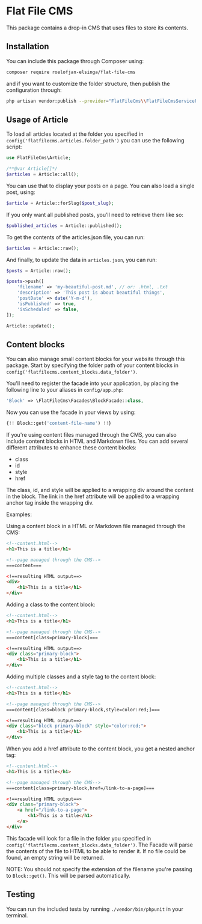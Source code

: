 # Flat File CMS

This package contains a drop-in CMS that uses files to store its contents.

## Installation

You can include this package through Composer using:

```bash
composer require roelofjan-elsinga/flat-file-cms
```

and if you want to customize the folder structure, then publish the configuration through:

```bash
php artisan vendor:publish --provider="FlatFileCms\\FlatFileCmsServiceProvider"
```

## Usage of Article

To load all articles located at the folder you specified in 
``config('flatfilecms.articles.folder_path')`` you can use the following script:

```php
use FlatFileCms\Article;

/**@var Article[]*/
$articles = Article::all();
```

You can use that to display your posts on a page. You can also load a single post, using:

```php
$article = Article::forSlug($post_slug);
```

If you only want all published posts, you'll need to retrieve them like so:

```php
$published_articles = Article::published();
```

To get the contents of the articles.json file, you can run:

```php
$articles = Article::raw();
```

And finally, to update the data in ```articles.json```, you can run:

```php
$posts = Article::raw();

$posts->push([
    'filename' => 'my-beautiful-post.md', // or: .html, .txt
    'description' => 'This post is about beautiful things',
    'postDate' => date('Y-m-d'),
    'isPublished' => true,
    'isScheduled' => false,
]);

Article::update();
```

## Content blocks

You can also manage small content blocks for your website through this package. 
Start by specifying the folder path of your content blocks in 
``config('flatfilecms.content_blocks.data_folder')``.

You'll need to register the facade into your application, by placing the following 
line to your aliases in ``config/app.php``:

```php
'Block' => \FlatFileCms\Facades\BlockFacade::class,
```

Now you can use the facade in your views by using:

```php
{!! Block::get('content-file-name') !!}
```

If you're using content files managed through the CMS, you can also include content blocks in 
HTML and Markdown files. You can add several different attributes to enhance these content blocks:

- class
- id
- style
- href

The class, id, and style will be applied to a wrapping div around the content in the block.
The link in the href attribute will be applied to a wrapping anchor tag inside the wrapping div.

Examples:

Using a content block in a HTML or Markdown file managed through the CMS:

```html
<!--content.html-->
<h1>This is a title</h1>

<!--page managed through the CMS-->
===content===

<!==resulting HTML output==>
<div>
    <h1>This is a title</h1>
</div>
```

Adding a class to the content block:

```html
<!--content.html-->
<h1>This is a title</h1>

<!--page managed through the CMS-->
===content[class=primary-block]===

<!==resulting HTML output==>
<div class="primary-block">
    <h1>This is a title</h1>
</div>
```

Adding multiple classes and a style tag to the content block:

```html
<!--content.html-->
<h1>This is a title</h1>

<!--page managed through the CMS-->
===content[class=block primary-block,style=color:red;]===

<!==resulting HTML output==>
<div class="block primary-block" style="color:red;">
    <h1>This is a title</h1>
</div>
```

When you add a href attribute to the content block, you get a nested anchor tag:
```html
<!--content.html-->
<h1>This is a title</h1>

<!--page managed through the CMS-->
===content[class=primary-block,href=/link-to-a-page]===

<!==resulting HTML output==>
<div class="primary-block">
    <a href="/link-to-a-page">
        <h1>This is a title</h1>
    </a>
</div>
```

This facade will look for a file in the folder you specified in 
``config('flatfilecms.content_blocks.data_folder')``. 
The Facade will parse the contents of the file to HTML to be able to render it. 
If no file could be found, an empty string will be returned.

NOTE: You should not specify the extension of the filename you're passing to ``Block::get()``.
This will be parsed automatically.

## Testing

You can run the included tests by running ``./vendor/bin/phpunit`` in your terminal.